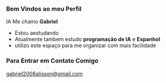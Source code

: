 ### Bem Vindos ao meu Perfil
IA
Me chamo **Gabriel**

- Estou aestudando
- Atualmente tambem estudo **programação de IA** e **Espanhol**
- utilizo este espaço para me organizar com mais facilidade

### Para Entrar em Contato Comigo

gabriel2008alisson@gmail.com
